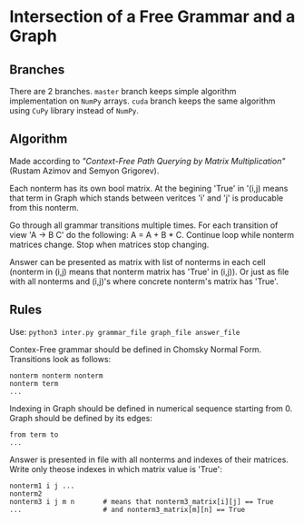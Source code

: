 # Intersection of a Free Grammar and a Graph

## Branches
There are 2 branches. `master` branch keeps simple algorithm implementation on `NumPy` arrays. `cuda` branch keeps the same algorithm using `CuPy` library instead of `NumPy`.

## Algorithm
Made according to *"Context-Free Path Querying by Matrix Multiplication"* (Rustam Azimov and Semyon Grigorev).

Each nonterm has its own bool matrix. At the begining 'True' in '(i,j) means that term in Graph which stands between veritces 'i' and 'j' is producable from this nonterm.

Go through all grammar transitions multiple times. For each transition of view 'A -> B C' do the following: A = A + B * C. Continue loop while nonterm matrices change. Stop when matrices stop changing.

Answer can be presented as matrix with list of nonterms in each cell (nonterm in (i,j) means that nonterm matrix has 'True' in (i,j)). Or just as file with all nonterms and (i,j)'s where concrete nonterm's matrix has 'True'.

## Rules
Use: `python3 inter.py grammar_file graph_file answer_file`

Contex-Free grammar should be defined in Chomsky Normal Form. Transitions look as follows:

    nonterm nonterm nonterm
    nonterm term
    ...

Indexing in Graph should be defined in numerical sequence starting from 0. Graph should be defined by its edges:

    from term to
    ...

Answer is presented in file with all nonterms and indexes of their matrices. Write only theose indexes in which matrix value is 'True':

    nonterm1 i j ...
    nonterm2
    nonterm3 i j m n       # means that nonterm3_matrix[i][j] == True
    ...                    # and nonterm3_matrix[m][n] == True
